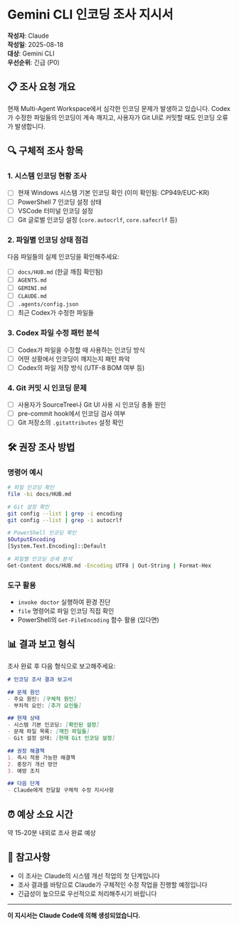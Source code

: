 # Gemini CLI 인코딩 조사 지시서

**작성자**: Claude  
**작성일**: 2025-08-18  
**대상**: Gemini CLI  
**우선순위**: 긴급 (P0)

## 📋 조사 요청 개요

현재 Multi-Agent Workspace에서 심각한 인코딩 문제가 발생하고 있습니다. Codex가 수정한 파일들의 인코딩이 계속 깨지고, 사용자가 Git UI로 커밋할 때도 인코딩 오류가 발생합니다.

## 🔍 구체적 조사 항목

### 1. 시스템 인코딩 현황 조사
- [ ] 현재 Windows 시스템 기본 인코딩 확인 (이미 확인됨: CP949/EUC-KR)
- [ ] PowerShell 7 인코딩 설정 상태
- [ ] VSCode 터미널 인코딩 설정
- [ ] Git 글로벌 인코딩 설정 (`core.autocrlf`, `core.safecrlf` 등)

### 2. 파일별 인코딩 상태 점검
다음 파일들의 실제 인코딩을 확인해주세요:
- [ ] `docs/HUB.md` (한글 깨짐 확인됨)
- [ ] `AGENTS.md`
- [ ] `GEMINI.md` 
- [ ] `CLAUDE.md`
- [ ] `.agents/config.json`
- [ ] 최근 Codex가 수정한 파일들

### 3. Codex 파일 수정 패턴 분석
- [ ] Codex가 파일을 수정할 때 사용하는 인코딩 방식
- [ ] 어떤 상황에서 인코딩이 깨지는지 패턴 파악
- [ ] Codex의 파일 저장 방식 (UTF-8 BOM 여부 등)

### 4. Git 커밋 시 인코딩 문제
- [ ] 사용자가 SourceTree나 Git UI 사용 시 인코딩 충돌 원인
- [ ] pre-commit hook에서 인코딩 검사 여부
- [ ] Git 저장소의 `.gitattributes` 설정 확인

## 🛠️ 권장 조사 방법

### 명령어 예시
```bash
# 파일 인코딩 확인
file -bi docs/HUB.md

# Git 설정 확인  
git config --list | grep -i encoding
git config --list | grep -i autocrlf

# PowerShell 인코딩 확인
$OutputEncoding
[System.Text.Encoding]::Default

# 파일별 인코딩 상세 분석
Get-Content docs/HUB.md -Encoding UTF8 | Out-String | Format-Hex
```

### 도구 활용
- `invoke doctor` 실행하여 환경 진단
- `file` 명령어로 파일 인코딩 직접 확인
- PowerShell의 `Get-FileEncoding` 함수 활용 (있다면)

## 📊 결과 보고 형식

조사 완료 후 다음 형식으로 보고해주세요:

```markdown
# 인코딩 조사 결과 보고서

## 문제 원인
- 주요 원인: [구체적 원인]
- 부차적 요인: [추가 요인들]

## 현재 상태
- 시스템 기본 인코딩: [확인된 설정]
- 문제 파일 목록: [깨진 파일들]
- Git 설정 상태: [현재 Git 인코딩 설정]

## 권장 해결책
1. 즉시 적용 가능한 해결책
2. 중장기 개선 방안
3. 예방 조치

## 다음 단계
- Claude에게 전달할 구체적 수정 지시사항
```

## ⏰ 예상 소요 시간
약 15-20분 내외로 조사 완료 예상

## 📝 참고사항
- 이 조사는 Claude의 시스템 개선 작업의 첫 단계입니다
- 조사 결과를 바탕으로 Claude가 구체적인 수정 작업을 진행할 예정입니다
- 긴급성이 높으므로 우선적으로 처리해주시기 바랍니다

---
**이 지시서는 Claude Code에 의해 생성되었습니다.**